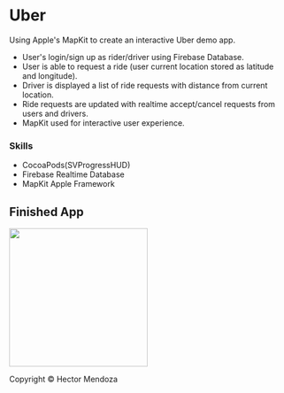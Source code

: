 # Uber
Using Apple's MapKit to create an interactive Uber demo app.

- User's login/sign up as rider/driver using Firebase Database.
- User is able to request a ride (user current location stored as latitude and longitude).
- Driver is displayed a list of ride requests with distance from current location.
- Ride requests are updated with realtime accept/cancel requests from users and drivers.
- MapKit used for interactive user experience.

### Skills
* CocoaPods(SVProgressHUD)
* Firebase Realtime Database
* MapKit Apple Framework


## Finished App
<img src="uber.gif" width="250">

Copyright © Hector Mendoza
